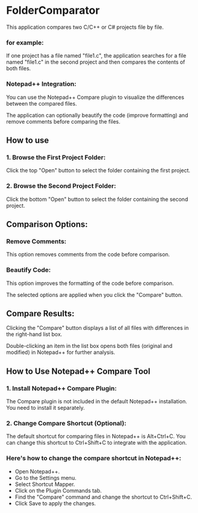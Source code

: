 # FolderComparator
This application compares two C/C++ or C# projects file by file.

### for example:
If one project has a file named "file1.c", the application searches for a file named "file1.c" in the second project and then compares the contents of both files.

### Notepad++ Integration:
You can use the Notepad++ Compare plugin to visualize the differences between the compared files.

The application can optionally beautify the code (improve formatting) and remove comments before comparing the files.

## How to use
### 1. Browse the First Project Folder:
Click the top "Open" button to select the folder containing the first project.

### 2. Browse the Second Project Folder:
Click the bottom "Open" button to select the folder containing the second project.

## Comparison Options:
### Remove Comments:
This option removes comments from the code before comparison.
### Beautify Code:
This option improves the formatting of the code before comparison.

The selected options are applied when you click the "Compare" button.

## Compare Results:

Clicking the "Compare" button displays a list of all files with differences in the right-hand list box.

Double-clicking an item in the list box opens both files (original and modified) in Notepad++ for further analysis.

## How to Use Notepad++ Compare Tool
### 1. Install Notepad++ Compare Plugin:

The Compare plugin is not included in the default Notepad++ installation. You need to install it separately.

### 2. Change Compare Shortcut (Optional):

The default shortcut for comparing files in Notepad++ is Alt+Ctrl+C. You can change this shortcut to Ctrl+Shift+C to integrate with the application.

### Here's how to change the compare shortcut in Notepad++:
- Open Notepad++.
- Go to the Settings menu.
- Select Shortcut Mapper.
- Click on the Plugin Commands tab.
- Find the "Compare" command and change the shortcut to Ctrl+Shift+C.
- Click Save to apply the changes.


